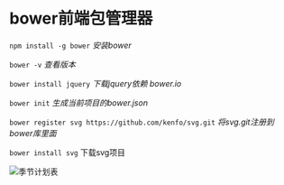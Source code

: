 # bower前端包管理器
`npm install -g bower` *安装bower*

`bower -v` *查看版本*

`bower install jquery` *下载jquery依赖 bower.io*

`bower init` *生成当前项目的bower.json*

`bower register svg https://github.com/kenfo/svg.git` *将svg.git注册到bower库里面*

`bower install svg` 下载svg项目

![季节计划表](http://e.picphotos.baidu.com/album/s%3D550%3Bq%3D90%3Bc%3Dxiangce%2C100%2C100/sign=9f51e77ecc8065387feaa416a7e6d079/b17eca8065380cd79d61c0dda744ad3459828186.jpg?referer=c259ca16fbfaaf51ddf4b48fef9c&x=.jpg)